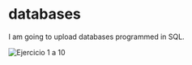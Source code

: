# databases

I am going to upload databases programmed in SQL.

<img src="https://github.com/Rafael2026/databases_files/blob/main/MySQL/Ejercicio 1/Ejercicios 1 al 10.pdf" alt="Ejercicio 1 a 10">
